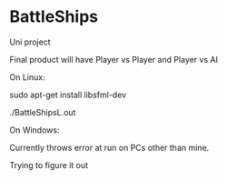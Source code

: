 # BattleShips
Uni project

Final product will have Player vs Player and Player vs AI


On Linux:

sudo apt-get install libsfml-dev

./BattleShipsL.out



On Windows:

Currently throws error at run on PCs other than mine. 

Trying to figure it out
